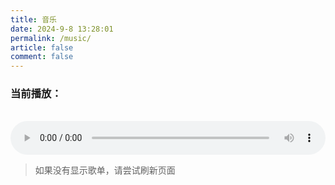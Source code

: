 ```yaml
---
title: 音乐
date: 2024-9-8 13:28:01
permalink: /music/
article: false
comment: false
---
```


<style>
.mp3-list {
    padding: 0;
    margin: 0;
    color: #000;
}

.mp3-list li {
    display: flex;
    align-items: center;
    padding: 10px;
    margin-bottom: 10px;
    background-color: #ffffff; 
    border: 1px solid #ddd; /* Border color */
    border-radius: 5px; /* Border radius */
    cursor: pointer; /* Cursor pointer */
    transition: background-color 0.3s ease, box-shadow 0.3s ease, transform 0.3s ease; /* Transition effects */
}

.mp3-list li:hover {
    background-color: #f0f0f0;
    box-shadow: 0 4px 8px rgba(0, 0, 0, 0.2); 
    transform: translateY(-2px); 
}

#audioPlayer{
    width: 100%;
}
</style>
<h3 id="currentTrack">当前播放：</h3>
<br>
<audio id="audioPlayer" controls>
    <source id="audioSource" src="" type="audio/mp3">
</audio>
<ul class="mp3-list"></ul>

> 如果没有显示歌单，请尝试刷新页面
